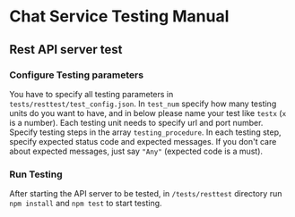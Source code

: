 # Chat Service Testing Manual
## Rest API server test
### Configure Testing parameters
You have to specify all testing parameters in `tests/resttest/test_config.json`. In `test_num` specify how many testing units do you want to have, and in below please name your test like `testx` (`x` is a number). Each testing unit needs to specify url and port number. Specify testing steps in the array `testing_procedure`. In each testing step, specify expected status code and expected messages. If you don't care about expected messages, just say `"Any"` (expected code is a must).
### Run Testing
After starting the API server to be tested, in `/tests/resttest` directory run `npm install` and `npm test` to start testing.
